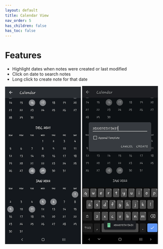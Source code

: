 ```yaml
---
layout: default
title: Calendar View
nav_order: 5
has_children: false
has_toc: false
---
```


# Features

- Highlight dates when notes were created or last modified
- Click on date to search notes
- Long click to create note for that date

<img src="/assets/calendar/calendar.webp" alt="Calendar View" width="250"/>

<img src="/assets/calendar/calendar1.webp" alt="Calendar View" width="250"/>
